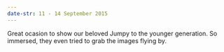 ```yaml
---
date-str: 11 - 14 September 2015
---
```

Great ocasion to show our beloved Jumpy to the younger generation. So immersed, they even tried to grab the images flying by.
